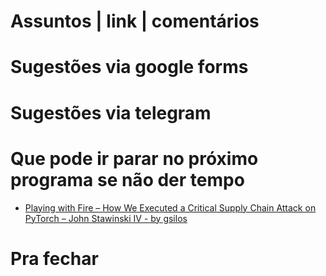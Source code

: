Assuntos | link | comentários
=============================

Sugestões via google forms
==========================

Sugestões via telegram
======================

Que pode ir parar no próximo programa se não der tempo
=======================================================
* [Playing with Fire – How We Executed a Critical Supply Chain Attack on PyTorch – John Stawinski IV - by gsilos](https://johnstawinski.com/2024/01/11/playing-with-fire-how-we-executed-a-critical-supply-chain-attack-on-pytorch/)

Pra fechar
==========


